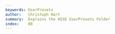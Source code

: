 ```yaml
---
keywords: UserPresets
author:   Christoph Hart
summary:  Explains the HISE UserPresets Folder
index:    08
---
```



